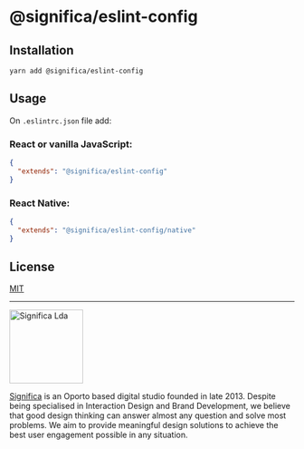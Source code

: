 # @significa/eslint-config

## Installation

`yarn add @significa/eslint-config`

## Usage

On `.eslintrc.json` file add:

### React or vanilla JavaScript:

```json
{
  "extends": "@significa/eslint-config"
}
```

### React Native:

```json
{
  "extends": "@significa/eslint-config/native"
}
```

## License

[MIT](https://github.com/Significa/react-snuggle/blob/master/LICENSE)

---

<img width="130" alt="Significa Lda" src="https://user-images.githubusercontent.com/4838076/38634265-6545f090-3d98-11e8-8869-c5e477648fdf.png">

[Significa](https://significa.pt/) is an Oporto based digital studio founded in late 2013. Despite being specialised in Interaction Design and Brand Development, we believe that good design thinking can answer almost any question and solve most problems. We aim to provide meaningful design solutions to achieve the best user engagement possible in any situation.
